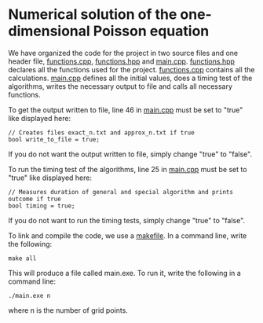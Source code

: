 # Numerical solution of the one-dimensional Poisson equation

We have organized the code for the project in two source files and one header file, [functions.cpp](https://github.com/mariaoftedahl/FYS3150/blob/main/Project_1/functions.cpp), [functions.hpp](https://github.com/mariaoftedahl/FYS3150/blob/main/Project_1/functions.hpp) and 
[main.cpp](https://github.com/mariaoftedahl/FYS3150/blob/main/Project_1/main.cpp). 
[functions.hpp](https://github.com/mariaoftedahl/FYS3150/blob/main/Project_1/functions.hpp) declares all the functions used for the project. 
[functions.cpp](https://github.com/mariaoftedahl/FYS3150/blob/main/Project_1/functions.cpp) contains all the calculations. [main.cpp](https://github.com/mariaoftedahl/FYS3150/blob/main/Project_1/main.cpp) defines all the initial values, does a timing test of the algorithms, writes the necessary output to file and calls all necessary functions.

To get the output written to file, line 46 in [main.cpp](https://github.com/mariaoftedahl/FYS3150/blob/main/Project_1/main.cpp) must be set to "true" like displayed here:

    // Creates files exact_n.txt and approx_n.txt if true
    bool write_to_file = true;

If you do not want the output written to file, simply change "true" to "false".

To run the timing test of the algorithms, line 25 in [main.cpp](https://github.com/mariaoftedahl/FYS3150/blob/main/Project_1/main.cpp) must be set to "true" like displayed here:

    // Measures duration of general and special algorithm and prints outcome if true
    bool timing = true;

If you do not want to run the timing tests, simply change "true" to "false".

To link and compile the code, we use a [makefile](https://github.com/mariaoftedahl/FYS3150/blob/main/Project_1/makefile). In a command line, write the following:

    make all

This will produce a file called main.exe. To run it, write the following in a command line:

    ./main.exe n
    
where n is the number of grid points. 




